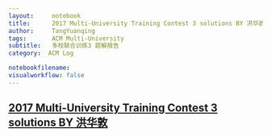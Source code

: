 ```yaml
---
layout:     notebook
title:      2017 Multi-University Training Contest 3 solutions BY 洪华敦
author:     TangYuanqing
tags: 		ACM Multi-University
subtitle:   多校联合训练3 题解报告
category:  ACM Log

notebookfilename:
visualworkflow: false
---
```



## [2017 Multi-University Training Contest 3 solutions BY 洪华敦](http://bestcoder.hdu.edu.cn/blog/2017-multi-university-training-contest-3-solutions-by-%E6%B4%AA%E5%8D%8E%E6%95%A6/)
